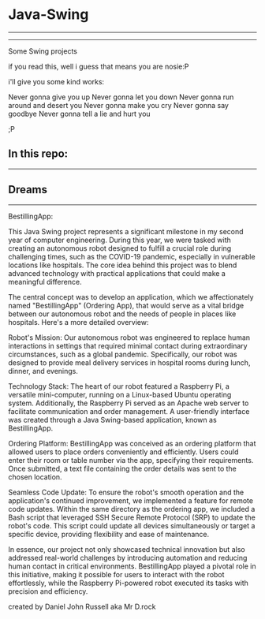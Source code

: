 # Java-Swing
--------------------------------------
--------------------------------------

Some Swing projects

if you read this, well i guess that means you are nosie:P 

i'll give you some kind works: 

Never gonna give you up
Never gonna let you down
Never gonna run around and desert you
Never gonna make you cry
Never gonna say goodbye
Never gonna tell a lie and hurt you

;P

In this repo: 
---------------------------------------
---------------------------------------
Dreams
---------------------------------------
---------------------------------------
BestillingApp:

This Java Swing project represents a significant milestone in my second year of computer engineering. During this year, we were tasked with creating an autonomous robot designed to fulfill a crucial role during challenging times, such as the COVID-19 pandemic, especially in vulnerable locations like hospitals. The core idea behind this project was to blend advanced technology with practical applications that could make a meaningful difference.

The central concept was to develop an application, which we affectionately named "BestillingApp" (Ordering App), that would serve as a vital bridge between our autonomous robot and the needs of people in places like hospitals. Here's a more detailed overview:

Robot's Mission:
Our autonomous robot was engineered to replace human interactions in settings that required minimal contact during extraordinary circumstances, such as a global pandemic. Specifically, our robot was designed to provide meal delivery services in hospital rooms during lunch, dinner, and evenings.

Technology Stack:
The heart of our robot featured a Raspberry Pi, a versatile mini-computer, running on a Linux-based Ubuntu operating system. Additionally, the Raspberry Pi served as an Apache web server to facilitate communication and order management. A user-friendly interface was created through a Java Swing-based application, known as BestillingApp.

Ordering Platform:
BestillingApp was conceived as an ordering platform that allowed users to place orders conveniently and efficiently. Users could enter their room or table number via the app, specifying their requirements. Once submitted, a text file containing the order details was sent to the chosen location.

Seamless Code Update:
To ensure the robot's smooth operation and the application's continued improvement, we implemented a feature for remote code updates. Within the same directory as the ordering app, we included a Bash script that leveraged SSH Secure Remote Protocol (SRP) to update the robot's code. This script could update all devices simultaneously or target a specific device, providing flexibility and ease of maintenance.

In essence, our project not only showcased technical innovation but also addressed real-world challenges by introducing automation and reducing human contact in critical environments. BestillingApp played a pivotal role in this initiative, making it possible for users to interact with the robot effortlessly, while the Raspberry Pi-powered robot executed its tasks with precision and efficiency.



created by Daniel John Russell aka Mr D.rock
